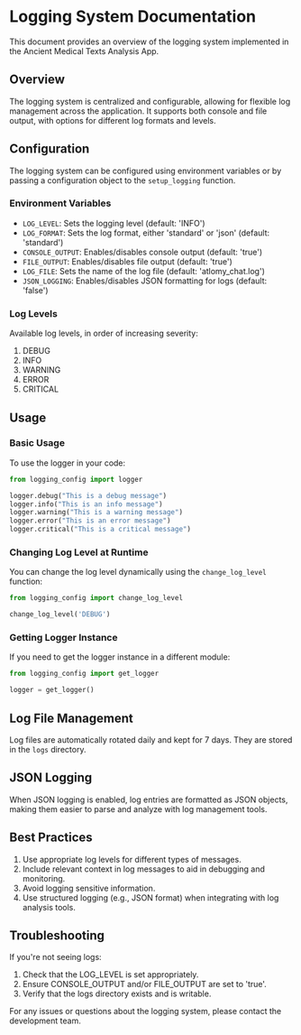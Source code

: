 # Logging System Documentation

This document provides an overview of the logging system implemented in the Ancient Medical Texts Analysis App.

## Overview

The logging system is centralized and configurable, allowing for flexible log management across the application. It supports both console and file output, with options for different log formats and levels.

## Configuration

The logging system can be configured using environment variables or by passing a configuration object to the `setup_logging` function.

### Environment Variables

- `LOG_LEVEL`: Sets the logging level (default: 'INFO')
- `LOG_FORMAT`: Sets the log format, either 'standard' or 'json' (default: 'standard')
- `CONSOLE_OUTPUT`: Enables/disables console output (default: 'true')
- `FILE_OUTPUT`: Enables/disables file output (default: 'true')
- `LOG_FILE`: Sets the name of the log file (default: 'atlomy_chat.log')
- `JSON_LOGGING`: Enables/disables JSON formatting for logs (default: 'false')

### Log Levels

Available log levels, in order of increasing severity:

1. DEBUG
2. INFO
3. WARNING
4. ERROR
5. CRITICAL

## Usage

### Basic Usage

To use the logger in your code:

```python
from logging_config import logger

logger.debug("This is a debug message")
logger.info("This is an info message")
logger.warning("This is a warning message")
logger.error("This is an error message")
logger.critical("This is a critical message")
```

### Changing Log Level at Runtime

You can change the log level dynamically using the `change_log_level` function:

```python
from logging_config import change_log_level

change_log_level('DEBUG')
```

### Getting Logger Instance

If you need to get the logger instance in a different module:

```python
from logging_config import get_logger

logger = get_logger()
```

## Log File Management

Log files are automatically rotated daily and kept for 7 days. They are stored in the `logs` directory.

## JSON Logging

When JSON logging is enabled, log entries are formatted as JSON objects, making them easier to parse and analyze with log management tools.

## Best Practices

1. Use appropriate log levels for different types of messages.
2. Include relevant context in log messages to aid in debugging and monitoring.
3. Avoid logging sensitive information.
4. Use structured logging (e.g., JSON format) when integrating with log analysis tools.

## Troubleshooting

If you're not seeing logs:
1. Check that the LOG_LEVEL is set appropriately.
2. Ensure CONSOLE_OUTPUT and/or FILE_OUTPUT are set to 'true'.
3. Verify that the logs directory exists and is writable.

For any issues or questions about the logging system, please contact the development team.
